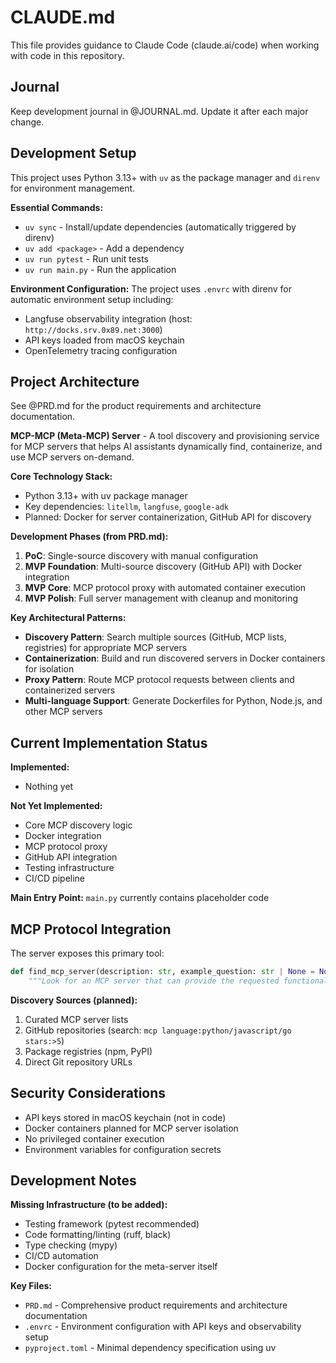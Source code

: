 # CLAUDE.md

This file provides guidance to Claude Code (claude.ai/code) when working with code in this repository.

## Journal

Keep development journal in @JOURNAL.md. Update it after each major change.

## Development Setup

This project uses Python 3.13+ with `uv` as the package manager and `direnv` for environment management.

**Essential Commands:**
- `uv sync` - Install/update dependencies (automatically triggered by direnv)
- `uv add <package>` - Add a dependency
- `uv run pytest` - Run unit tests
- `uv run main.py` - Run the application

**Environment Configuration:**
The project uses `.envrc` with direnv for automatic environment setup including:
- Langfuse observability integration (host: `http://docks.srv.0x89.net:3000`)
- API keys loaded from macOS keychain
- OpenTelemetry tracing configuration

## Project Architecture

See @PRD.md for the product requirements and architecture documentation.

**MCP-MCP (Meta-MCP) Server** - A tool discovery and provisioning service for MCP servers that helps AI assistants dynamically find, containerize, and use MCP servers on-demand.

**Core Technology Stack:**
- Python 3.13+ with uv package manager
- Key dependencies: `litellm`, `langfuse`, `google-adk`
- Planned: Docker for server containerization, GitHub API for discovery

**Development Phases (from PRD.md):**
1. **PoC**: Single-source discovery with manual configuration
2. **MVP Foundation**: Multi-source discovery (GitHub API) with Docker integration
3. **MVP Core**: MCP protocol proxy with automated container execution
4. **MVP Polish**: Full server management with cleanup and monitoring

**Key Architectural Patterns:**
- **Discovery Pattern**: Search multiple sources (GitHub, MCP lists, registries) for appropriate MCP servers
- **Containerization**: Build and run discovered servers in Docker containers for isolation
- **Proxy Pattern**: Route MCP protocol requests between clients and containerized servers
- **Multi-language Support**: Generate Dockerfiles for Python, Node.js, and other MCP servers

## Current Implementation Status

**Implemented:**
- Nothing yet

**Not Yet Implemented:**
- Core MCP discovery logic
- Docker integration
- MCP protocol proxy
- GitHub API integration
- Testing infrastructure
- CI/CD pipeline

**Main Entry Point:** `main.py` currently contains placeholder code

## MCP Protocol Integration

The server exposes this primary tool:
```python
def find_mcp_server(description: str, example_question: str | None = None) -> dict:
    """Look for an MCP server that can provide the requested functionality."""
```

**Discovery Sources (planned):**
1. Curated MCP server lists
2. GitHub repositories (search: `mcp language:python/javascript/go stars:>5`)
3. Package registries (npm, PyPI)
4. Direct Git repository URLs

## Security Considerations

- API keys stored in macOS keychain (not in code)
- Docker containers planned for MCP server isolation
- No privileged container execution
- Environment variables for configuration secrets

## Development Notes

**Missing Infrastructure (to be added):**
- Testing framework (pytest recommended)
- Code formatting/linting (ruff, black)
- Type checking (mypy)
- CI/CD automation
- Docker configuration for the meta-server itself

**Key Files:**

- `PRD.md` - Comprehensive product requirements and architecture documentation
- `.envrc` - Environment configuration with API keys and observability setup
- `pyproject.toml` - Minimal dependency specification using uv